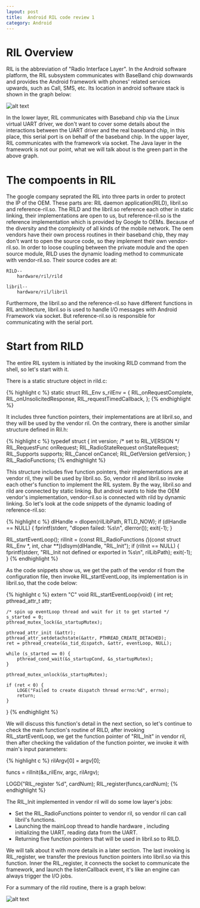 ```yaml
---
layout: post
title:  Android RIL code review 1
category: Android
---
```


# RIL Overview

RIL is the abbreviation of "Radio Interface Layer". In the Android software platform, the RIL subsystem communicates with BaseBand chip downwards and provides the Android framework with phones' related services upwards, such as Call, SMS, etc. Its location in android software  stack is shown in the graph below:

![alt text](/images/notes/RIL-architecture.PNG "RIL-architecture.PNG")

In the lower layer, RIL communicates with Baseband chip via the Linux virtual UART driver, we don't want to cover some details about the interactions between the UART driver and the real baseband chip, in this place, this serial port is on behalf of the baseband chip. In the upper layer, RIL communicates with the framework via socket. The Java layer in the framework is not our point, what we will talk about is the green part in the above graph.

# The compoents in RIL

The google company seprated the RIL into three parts in order to protect the IP of the OEM. These parts are: RIL daemon application(RILD), libril.so and reference-ril.so. The RILD and the libril.so reference each other in static linking, their implementations are open to us, but reference-ril.so is the reference implementation which is provided by Google to OEMs. Because of the diversity and the complexity of all kinds of the mobile network. The oem vendors have their own process routines in their baseband chip, they may don't want to open the source code, so they implement their own vendor-ril.so. In order to loose coupling between the private module and the open source module, RILD uses the dynamic loading method to communicate with vendor-ril.so. Their source codes are at:

	RILD--
		hardware/ril/rild

	libril--
		hardware/ril/libril   

Furthermore, the libril.so and the reference-ril.so have different functions in RIL architecture, libril.so is used to handle I/O messages with Android Framework via socket. But reference-ril.so is responsible for communicating with the serial port. 

# Start from RILD

The entire RIL system is initiated by the invoking RILD command from the shell, so let's start with it.

There is a static structure object in rild.c:

{% highlight c %}
static struct RIL_Env s_rilEnv = {
    RIL_onRequestComplete,
    RIL_onUnsolicitedResponse,
    RIL_requestTimedCallback,
};
{% endhighlight %}


It includes three function pointers, their implementations are at libril.so, and they will be used by the vendor ril. On the contrary, there is another similar structure defined in Ril.h:

{% highlight c %}
typedef struct {
	int version;        /* set to RIL_VERSION */
	RIL_RequestFunc onRequest;
	RIL_RadioStateRequest onStateRequest;
	RIL_Supports supports;
	RIL_Cancel onCancel;
	RIL_GetVersion getVersion;
} RIL_RadioFunctions;
{% endhighlight %}

This structure includes five function pointers, their implementations are at vendor ril, they will be used by libril.so. So, vendor ril and libril.so invoke each other's function to implement the RIL system. By the way, libril.so and rild are connected by static linking. But android wants to hide the OEM vendor's implementation, vendor-ril.so is connected with rild by dynamic linking. So let's look at the code snippets of the dynamic loading of reference-ril.so:

{% highlight c %}
dlHandle = dlopen(rilLibPath, RTLD_NOW);
if (dlHandle == NULL) {
	fprintf(stderr, "dlopen failed: %s\n", dlerror());
	exit(-1);
}

RIL_startEventLoop();
rilInit = (const RIL_RadioFunctions *(*)(const struct RIL_Env *, int, char **))dlsym(dlHandle, "RIL_Init");
if (rilInit == NULL) {
	fprintf(stderr, "RIL_Init not defined or exported in %s\n", rilLibPath);
	exit(-1);
}
{% endhighlight %}

As the code snippets show us, we get the path of the vendor ril from the configuration file, then invoke RIL_startEventLoop, its implementation is in libril.so, that the code below:

{% highlight c %}
extern "C" void
RIL_startEventLoop(void) {
	int ret;
	pthread_attr_t attr;
		
	/* spin up eventLoop thread and wait for it to get started */
	s_started = 0;
	pthread_mutex_lock(&s_startupMutex);
		
	pthread_attr_init (&attr);
	pthread_attr_setdetachstate(&attr, PTHREAD_CREATE_DETACHED);
	ret = pthread_create(&s_tid_dispatch, &attr, eventLoop, NULL);

	while (s_started == 0) {
		pthread_cond_wait(&s_startupCond, &s_startupMutex);
	}

	pthread_mutex_unlock(&s_startupMutex);

	if (ret < 0) {
		LOGE("Failed to create dispatch thread errno:%d", errno);
		return;
	}
}
{% endhighlight %}

We will discuss this function's detail in the next section, so let's continue to check the main function's routine of RILD, after invoking RIL_startEventLoop, we get the function pointer of "RIL_Init" in vendor ril, then after checking the validation of the function pointer, we invoke it with main's input parameters:

{% highlight c %}
rilArgv[0] = argv[0];
	
funcs = rilInit(&s_rilEnv, argc, rilArgv);

LOGD("RIL_register %d", cardNum);
RIL_register(funcs,cardNum);
{% endhighlight %}

The RIL_Init implemented in vendor ril will do some low layer's jobs: 

* Set the RIL_RadioFunctions pointer to vendor ril, so vendor ril can call libril's functions.
* Launching the mainLoop thread to handle hardware , including initializing the UART, reading data from the UART. 
* Returning five function pointers that will be used in libril.so to RILD. 

We will talk about it with more details in a later section. The last invoking is RIL_register, we transfer the previous function pointers into libril.so via this function. Inner the RIL_register, it connects the socket to communicate the framework, and launch the listenCallback event, it's like an engine can always trigger the I/O jobs. 

For a summary of the rild routine, there is a graph below: 

![alt text](/images/notes/RIL_rutine.PNG "RIL_rutine.PNG")
